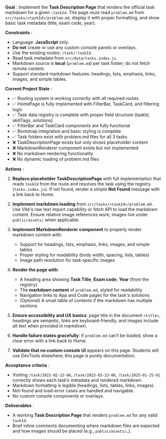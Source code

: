  **Goal** : Implement the **Task Description Page** that renders the official task markdown for a given `:taskId`. The page must read `problem.md` from `src/tasks/<taskId>/problem.md`, display it with proper formatting, and show basic task metadata (title, exam code, year).

 **Constraints** :

* Language: **JavaScript** only.
* **Do not** create or use any custom console panels or overlays.
* Use the existing routes: `/task/:taskId`.
* Read task metadata from `src/data/tasks.index.js`.
* Markdown source is **local** (`problem.md`) per task folder; do not fetch remote content.
* Support standard markdown features: headings, lists, emphasis, links, images, and simple tables.

 **Current Project State** :

* ✅ Routing system is working correctly with all required routes
* ✅ HomePage is fully implemented with FilterBar, TaskCard, and filtering logic
* ✅ Task data registry is complete with proper field structure (taskId, skillTags, solutions)
* ✅ FilterBar and TaskCard components are fully functional
* ✅ Bootstrap integration and basic styling is complete
* ✅ Task folders exist with problem.md files for all 3 tasks
* ❌ TaskDescriptionPage exists but only shows placeholder content
* ❌ MarkdownRenderer component exists but not implemented
* ❌ No markdown rendering functionality
* ❌ No dynamic loading of problem.md files

 **Actions** :

1. **Replace placeholder TaskDescriptionPage** with full implementation that reads `taskId` from the route and resolves the task using the registry (`tasks.index.js`). If not found, render a simple **Not Found** message with a link back to Home.

2. **Implement markdown loading** from `src/tasks/<taskId>/problem.md`. Use Vite's raw text import capability or fetch API to load the markdown content. Ensure relative image references work; images live under `public/assets/` when applicable.

3. **Implement MarkdownRenderer component** to properly render markdown content with:
   * Support for headings, lists, emphasis, links, images, and simple tables
   * Proper styling for readability (body width, spacing, lists, tables)
   * Image path resolution for task-specific images

4. **Render the page with**:
   * A heading area showing **Task Title**, **Exam code**, **Year** (from the registry)
   * The **markdown content** of `problem.md`, styled for readability
   * Navigation links to App and Code pages for the task's solutions
   * (Optional) A small table of contents if the markdown has multiple sections

5. **Ensure accessibility and UX basics**: page title in the document `<title>`, headings are semantic, links are keyboard-friendly, and images include alt text when provided in markdown.

6. **Handle failure states gracefully**: if `problem.md` can't be loaded, show a clear error with a link back to Home.

7. **Validate that no custom console UI** appears on this page. Students will use DevTools elsewhere; this page is purely documentation.

 **Acceptance criteria** :

* Visiting `/task/2022-02-22-06`, `/task/2023-03-23-06`, `/task/2025-01-25-01` correctly shows each task’s metadata and rendered markdown.
* Markdown formatting is legible (headings, lists, tables, links, images).
* Not-found and load-error cases are handled and navigable.
* No custom console components or overlays.

 **Deliverables** :

* A working **Task Description Page** that renders `problem.md` for any valid `taskId`.
* Brief inline comments documenting where markdown files are expected and how images should be placed (e.g., `public/assets/…`).
